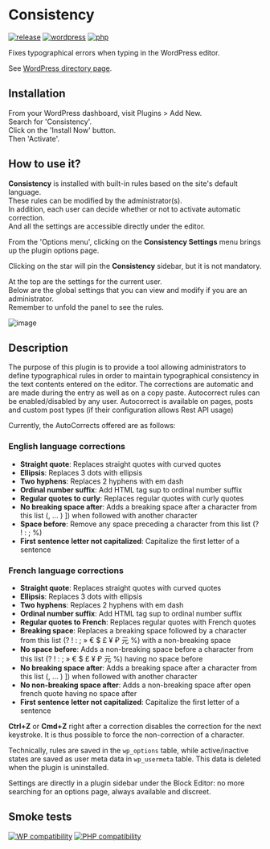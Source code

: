 # Consistency

[![release](https://badgen.net/github/tag/webaxones/consistency)](https://wordpress.org/plugins/consistency/) [![wordpress](https://badgen.net/badge/wordpress/6.1+/green)](https://wordpress.org/plugins/consistency/) [![php](https://badgen.net/badge/php/7.4+/green)](https://wordpress.org/plugins/consistency/)

Fixes typographical errors when typing in the WordPress editor.  
  
See [WordPress directory page](https://wordpress.org/plugins/consistency/).

## Installation

From your WordPress dashboard, visit Plugins > Add New.  
Search for 'Consistency'.  
Click on the 'Install Now' button.  
Then 'Activate'.

## How to use it?  

**Consistency** is installed with built-in rules based on the site's default language.  
These rules can be modified by the administrator(s).  
In addition, each user can decide whether or not to activate automatic correction.  
And all the settings are accessible directly under the editor.  

From the 'Options menu', clicking on the **Consistency Settings** menu brings up the plugin options page.  

Clicking on the star will pin the **Consistency** sidebar, but it is not mandatory.  

At the top are the settings for the current user.  
Below are the global settings that you can view and modify if you are an administrator.  
Remember to unfold the panel to see the rules.  

![image](https://user-images.githubusercontent.com/17084006/216155475-0a85f34d-89dc-4365-9aed-23ca401dde14.png)



## Description

The purpose of this plugin is to provide a tool allowing administrators to define typographical rules in order to maintain typographical consistency in the text contents entered on the editor.
The corrections are automatic and are made during the entry as well as on a copy paste.
Autocorrect rules can be enabled/disabled by any user.
Autocorrect is available on pages, posts and custom post types (if their configuration allows Rest API usage)

Currently, the AutoCorrects offered are as follows:

### English language corrections

- **Straight quote**: Replaces straight quotes with curved quotes
- **Ellipsis**: Replaces 3 dots with ellipsis
- **Two hyphens**: Replaces 2 hyphens with em dash
- **Ordinal number suffix**: Add HTML tag sup to ordinal number suffix
- **Regular quotes to curly**: Replaces regular quotes with curly quotes
- **No breaking space after**: Adds a breaking space after a character from this list (, … ) ]) when followed with another character
- **Space before**: Remove any space preceding a character from this list (? ! : ; %)
- **First sentence letter not capitalized**: Capitalize the first letter of a sentence

### French language corrections

- **Straight quote**: Replaces straight quotes with curved quotes
- **Ellipsis**: Replaces 3 dots with ellipsis
- **Two hyphens**: Replaces 2 hyphens with em dash
- **Ordinal number suffix**: Add HTML tag sup to ordinal number suffix
- **Regular quotes to French**: Replaces regular quotes with French quotes
- **Breaking space**: Replaces a breaking space followed by a character from this list (? ! : ; » € $ £ ¥ ₽ 元 %) with a non-breaking space
- **No space before**: Adds a non-breaking space before a character from this list (? ! : ; » € $ £ ¥ ₽ 元 %) having no space before
- **No breaking space after**: Adds a breaking space after a character from this list (, … ) ]) when followed with another character
- **No non-breaking space after**: Adds a non-breaking space after open french quote having no space after
- **First sentence letter not capitalized**: Capitalize the first letter of a sentence

**Ctrl+Z** or **Cmd+Z** right after a correction disables the correction for the next keystroke. It is thus possible to force the non-correction of a character.

Technically, rules are saved in the `wp_options` table, while active/inactive states are saved as user meta data in `wp_usermeta` table.
This data is deleted when the plugin is uninstalled.

Settings are directly in a plugin sidebar under the Block Editor: no more searching for an options page, always available and discreet.

## Smoke tests

[![WP compatibility](https://plugintests.com/plugins/wporg/consistency/wp-badge.svg)](https://plugintests.com/plugins/wporg/consistency/latest) [![PHP compatibility](https://plugintests.com/plugins/wporg/consistency/php-badge.svg)](https://plugintests.com/plugins/wporg/consistency/latest)

